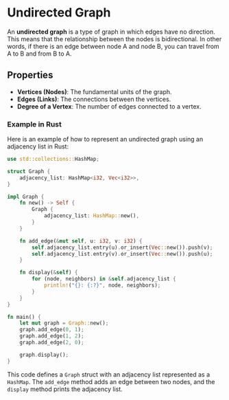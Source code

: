# Undirected Graph

An **undirected graph** is a type of graph in which edges have no direction. This means that the relationship between the nodes is bidirectional. In other words, if there is an edge between node A and node B, you can travel from A to B and from B to A.

## Properties

- **Vertices (Nodes)**: The fundamental units of the graph.
- **Edges (Links)**: The connections between the vertices.
- **Degree of a Vertex**: The number of edges connected to a vertex.


### Example in Rust

Here is an example of how to represent an undirected graph using an adjacency list in Rust:

```rust
use std::collections::HashMap;

struct Graph {
    adjacency_list: HashMap<i32, Vec<i32>>,
}

impl Graph {
    fn new() -> Self {
        Graph {
            adjacency_list: HashMap::new(),
        }
    }

    fn add_edge(&mut self, u: i32, v: i32) {
        self.adjacency_list.entry(u).or_insert(Vec::new()).push(v);
        self.adjacency_list.entry(v).or_insert(Vec::new()).push(u);
    }

    fn display(&self) {
        for (node, neighbors) in &self.adjacency_list {
            println!("{}: {:?}", node, neighbors);
        }
    }
}

fn main() {
    let mut graph = Graph::new();
    graph.add_edge(0, 1);
    graph.add_edge(1, 2);
    graph.add_edge(2, 0);

    graph.display();
}
```

This code defines a `Graph` struct with an adjacency list represented as a `HashMap`. The `add_edge` method adds an edge between two nodes, and the `display` method prints the adjacency list.

